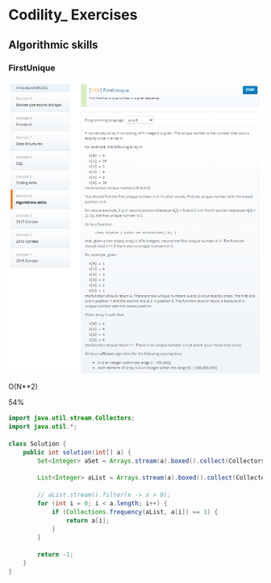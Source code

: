 # Codility_ Exercises

## Algorithmic skills

### FirstUnique

![1673703234048](image/Exercises/1673703234048.png)

O(N**2)

54%

```java
import java.util.stream.Collectors;
import java.util.*;

class Solution {
    public int solution(int[] a) {
        Set<Integer> aSet = Arrays.stream(a).boxed().collect(Collectors.toSet());

        List<Integer> aList = Arrays.stream(a).boxed().collect(Collectors.toList());

        // aList.stream().filter(x -> x > 0);
        for (int i = 0; i < a.length; i++) {
            if (Collections.frequency(aList, a[i]) == 1) {
                return a[i];
            }
        }

        return -1;
    }
}
```
